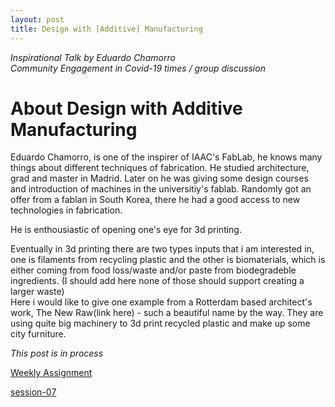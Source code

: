 ```yaml
---
layout: post
title: Design with [Additive] Manufacturing
---
```

*Inspirational Talk by Eduardo Chamorro*  
*Community Engagement in Covid-19 times / group discussion* 
  
# About Design with Additive Manufacturing  
Eduardo Chamorro, is one of the inspirer of IAAC's FabLab, he knows many things about different techniques of fabrication. He studied architecture, grad and master in Madrid. Later on he was giving some design courses and introduction of machines in the universitiy's fablab. Randomly got an offer from a fablan in South Korea, there he had a good access to new technologies in fabrication. 

He is enthousiastic of opening one's eye for 3d printing.  
  
Eventually in 3d printing there are two types inputs that i am interested in, one is filaments from recycling plastic  and the other is biomaterials, which is either coming from food loss/waste and/or paste from biodegradeble ingredients. (I should add here none of those should support creating a larger waste)   
Here i would like to give one example from a Rotterdam based architect's work, The New Raw(link here) - such a beautiful name by the way. They are using quite big machinery to 3d print recycled plastic and make up some city furniture. 



*This post is in process*  

[Weekly Assignment](https://hackmd.io/@fablabbcn/SyLUuOS38#Weekly-Assignment---How-to-3D-print-almost-anything--Community-engagement-in-covid-19-times)

[session-07](https://hackmd.io/@fablabbcn/SyLUuOS38#Session-07---How-to-3D-Print-almost-anything-_15072020)
